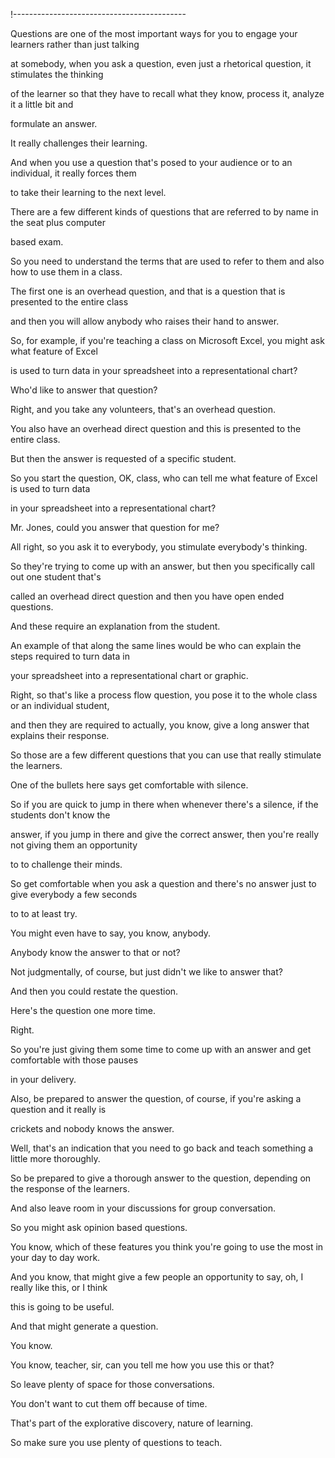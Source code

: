 !-------------------------------------------

Questions are one of the most important ways for you to engage your learners rather than just talking

at somebody, when you ask a question, even just a rhetorical question, it stimulates the thinking

of the learner so that they have to recall what they know, process it, analyze it a little bit and

formulate an answer.

It really challenges their learning.

And when you use a question that's posed to your audience or to an individual, it really forces them

to take their learning to the next level.

There are a few different kinds of questions that are referred to by name in the seat plus computer

based exam.

So you need to understand the terms that are used to refer to them and also how to use them in a class.

The first one is an overhead question, and that is a question that is presented to the entire class

and then you will allow anybody who raises their hand to answer.

So, for example, if you're teaching a class on Microsoft Excel, you might ask what feature of Excel

is used to turn data in your spreadsheet into a representational chart?

Who'd like to answer that question?

Right, and you take any volunteers, that's an overhead question.

You also have an overhead direct question and this is presented to the entire class.

But then the answer is requested of a specific student.

So you start the question, OK, class, who can tell me what feature of Excel is used to turn data

in your spreadsheet into a representational chart?

Mr. Jones, could you answer that question for me?

All right, so you ask it to everybody, you stimulate everybody's thinking.

So they're trying to come up with an answer, but then you specifically call out one student that's

called an overhead direct question and then you have open ended questions.

And these require an explanation from the student.

An example of that along the same lines would be who can explain the steps required to turn data in

your spreadsheet into a representational chart or graphic.

Right, so that's like a process flow question, you pose it to the whole class or an individual student,

and then they are required to actually, you know, give a long answer that explains their response.

So those are a few different questions that you can use that really stimulate the learners.

One of the bullets here says get comfortable with silence.

So if you are quick to jump in there when whenever there's a silence, if the students don't know the

answer, if you jump in there and give the correct answer, then you're really not giving them an opportunity

to to challenge their minds.

So get comfortable when you ask a question and there's no answer just to give everybody a few seconds

to to at least try.

You might even have to say, you know, anybody.

Anybody know the answer to that or not?

Not judgmentally, of course, but just didn't we like to answer that?

And then you could restate the question.

Here's the question one more time.

Right.

So you're just giving them some time to come up with an answer and get comfortable with those pauses

in your delivery.

Also, be prepared to answer the question, of course, if you're asking a question and it really is

crickets and nobody knows the answer.

Well, that's an indication that you need to go back and teach something a little more thoroughly.

So be prepared to give a thorough answer to the question, depending on the response of the learners.

And also leave room in your discussions for group conversation.

So you might ask opinion based questions.

You know, which of these features you think you're going to use the most in your day to day work.

And you know, that might give a few people an opportunity to say, oh, I really like this, or I think

this is going to be useful.

And that might generate a question.

You know.

You know, teacher, sir, can you tell me how you use this or that?

So leave plenty of space for those conversations.

You don't want to cut them off because of time.

That's part of the explorative discovery, nature of learning.

So make sure you use plenty of questions to teach.